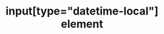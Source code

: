 ---
{
  "title": "input[type=\"datetime-local\"] element",
  "description": "",
  "category": "html",
  "keywords": "input[type=\"datetime-local\"] element",
  "last_test_date": "2018-07-21",
  "test_results_url": "https://a11ysupport.io/tech/html/input(type-datetime-local)_element",
  "test_url": "https://a11ysupport.io/tech/html/input(type-datetime-local)_element",
  "notes_by_num": {
    "1": "Didn't convey its name",
    "2": "Didn't convey its role",
    "3": "Didn't allow data entry",
    "4": "Didn't support the date picker widget and native controls",
    "5": "Basic html datetime-local input test: unable to change the value without using the date picker widget",
    "6": "Didn't convey changes in value",
    "7": "Didn't provide shortcuts to jump to this role"
  },
  "stats": {
    "dragon_win": {
      "chrome": {
        "77": "u #1 #2 #3 #4"
      }
    },
    "jaws": {
      "chrome": {
        "85": "y"
      },
      "ie": {
        "11": "y"
      },
      "firefox": {
        "80": "y"
      }
    },
    "narrator": {
      "edge": {
        "85": "a #5"
      }
    },
    "nvda": {
      "chrome": {
        "85": "a"
      },
      "firefox": {
        "80": "y"
      }
    },
    "talkback": {
      "and_chr": {
        "85": "a"
      }
    },
    "va_and": {
      "and_chr": {
        "77": "y"
      }
    },
    "vo_ios": {
      "ios_saf": {
        "14.0": "a #1 #2 #6 #7"
      }
    },
    "vo_macos": {
      "safari": {
        "14.0": "a"
      }
    },
    "orca": {
      "firefox": {
        "80": "y"
      }
    },
    "vc_ios": {
      "ios_saf": {
        "13.1": "y"
      }
    },
    "vc_macos": {
      "safari": {
        "13.0.2": "y"
      }
    },
    "wsr": {
      "chrome": {
        "77": "a #3"
      }
    }
  },
  "links": {
    "WHATWG HTML spec for input[type=\"datetime-local\"]": "https://html.spec.whatwg.org/multipage/input.html#local-date-and-time-state-(type=datetime-local)",
    "HTML AAM for the input[type=\"datetime-local\"]": "https://w3c.github.io/html-aam/#el-input-datetime-local"
  }
}
---